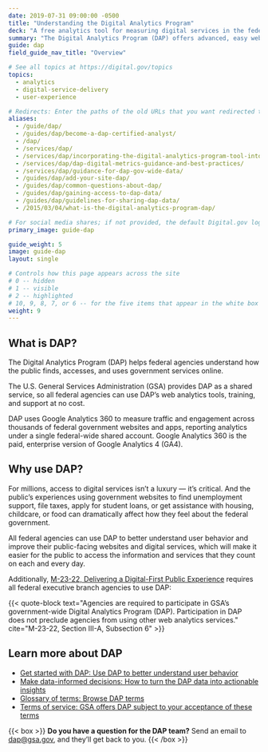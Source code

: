 ```yaml
---
date: 2019-07-31 09:00:00 -0500
title: "Understanding the Digital Analytics Program"
deck: "A free analytics tool for measuring digital services in the federal government"
summary: "The Digital Analytics Program (DAP) offers advanced, easy web analytics for federal agencies."
guide: dap
field_guide_nav_title: "Overview"

# See all topics at https://digital.gov/topics
topics:
  - analytics
  - digital-service-delivery
  - user-experience

# Redirects: Enter the paths of the old URLs that you want redirected to this page.
aliases:
  - /guide/dap/
  - /guides/dap/become-a-dap-certified-analyst/
  - /dap/
  - /services/dap/
  - /services/dap/incorporating-the-digital-analytics-program-tool-into-your-agencys-metric-program/
  - /services/dap/dap-digital-metrics-guidance-and-best-practices/
  - /services/dap/guidance-for-dap-gov-wide-data/
  - /guides/dap/add-your-site-dap/
  - /guides/dap/common-questions-about-dap/
  - /guides/dap/gaining-access-to-dap-data/
  - /guides/dap/guidelines-for-sharing-dap-data/
  - /2015/03/04/what-is-the-digital-analytics-program-dap/

# For social media shares; if not provided, the default Digital.gov logo card appears.
primary_image: guide-dap

guide_weight: 5
image: guide-dap
layout: single

# Controls how this page appears across the site
# 0 -- hidden
# 1 -- visible
# 2 -- highlighted
# 10, 9, 8, 7, or 6 -- for the five items that appear in the white box on homepage; 10 is first or at the top, and 6 is fifth or last.
weight: 9
---
```


## What is DAP?

The Digital Analytics Program (DAP) helps federal agencies understand how the public finds, accesses, and uses government services online.

The U.S. General Services Administration (GSA) provides DAP as a shared service, so all federal agencies can use DAP’s web analytics tools, training, and support at no cost.

DAP uses Google Analytics 360 to measure traffic and engagement across thousands of federal government websites and apps, reporting analytics under a single federal-wide shared account. Google Analytics 360 is the paid, enterprise version of Google Analytics 4 (GA4).

## Why use DAP?

For millions, access to digital services isn’t a luxury — it’s critical. And the public’s experiences using government websites to find unemployment support, file taxes, apply for student loans, or get assistance with housing, childcare, or food can dramatically affect how they feel about the federal government.

All federal agencies can use DAP to better understand user behavior and improve their public-facing websites and digital services, which will make it easier for the public to access the information and services that they count on each and every day.

Additionally, [M-23-22, Delivering a Digital-First Public Experience](https://digital.gov/resources/delivering-digital-first-public-experience/) requires all federal executive branch agencies to use DAP:

{{< quote-block text="Agencies are required to participate in GSA’s government-wide Digital Analytics Program (DAP). Participation in DAP does not preclude agencies from using other web analytics services." cite="M-23-22, Section III-A, Subsection 6" >}}

## Learn more about DAP

- [Get started with DAP: Use DAP to better understand user behavior](https://digital.gov/guides/dap/get-started-with-dap/#content-start)
- [Make data-informed decisions: How to turn the DAP data into actionable insights](https://digital.gov/guides/dap/make-data-informed-decisions/#content-start)
- [Glossary of terms: Browse DAP terms](https://digital.gov/guides/dap/glossary-of-terms/#content-start)
- [Terms of service: GSA offers DAP subject to your acceptance of these terms](https://digital.gov/guides/dap/gsa-dap-terms-of-service/#content-start)

{{< box >}}
**Do you have a question for the DAP team?** Send an email to [dap@gsa.gov](mailto:dap@gsa.gov), and they’ll get back to you.
{{< /box >}}

